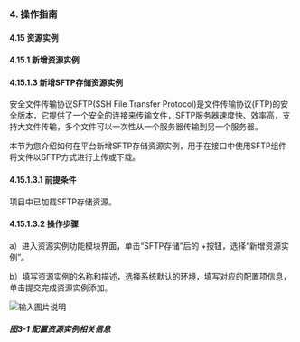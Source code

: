 ### 4. 操作指南

#### 4.15 资源实例

#### 4.15.1 新增资源实例

#### 4.15.1.3 新增SFTP存储资源实例

安全文件传输协议SFTP(SSH File Transfer Protocol)是文件传输协议(FTP)的安全版本，它提供了一个安全的连接来传输文件，SFTP服务器速度快、效率高，支持大文件传输，多个文件可以一次性从一个服务器传输到另一个服务器。

本节为您介绍如何在平台新增SFTP存储资源实例，用于在接口中使用SFTP组件将文件以SFTP方式进行上传或下载。

#### 4.15.1.3.1 前提条件

项目中已加载SFTP存储资源。

#### 4.15.1.3.2 操作步骤

a）进入资源实例功能模块界面，单击“SFTP存储”后的 +按钮，选择“新增资源实例”。

b）填写资源实例的名称和描述，选择系统默认的环境，填写对应的配置项信息，单击提交完成资源实例添加。

![输入图片说明](../../../../../images/SoFlu%EF%BC%88%E5%90%8E%E7%AB%AF%EF%BC%89%E5%BC%80%E5%8F%91%E5%B9%B3%E5%8F%B0/1.%20%E6%9C%80%E6%96%B0%E7%89%88%E6%9C%AC%20-%20%E6%9B%B4%E6%96%B0%E6%97%A5%E6%9C%9F%20-%202022.10.08/4.%20%E6%93%8D%E4%BD%9C%E6%8C%87%E5%8D%97/15.%20%E8%B5%84%E6%BA%90%E5%AE%9E%E4%BE%8B/1.%20%E6%96%B0%E5%A2%9E%E8%B5%84%E6%BA%90%E5%AE%9E%E4%BE%8B/3-1.png)

##### 图3-1 配置资源实例相关信息
